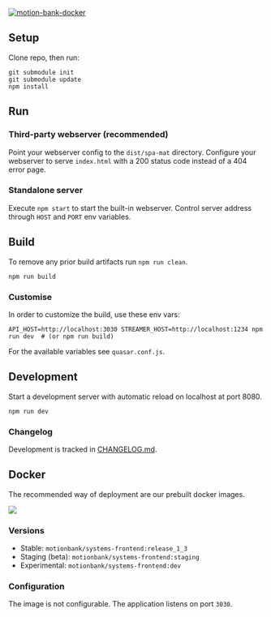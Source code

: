 [![motion-bank-docker](https://circleci.com/gh/motion-bank-docker/systems-frontend.svg?style=svg)](https://app.circleci.com/pipelines/github/motion-bank-docker/systems-frontend)

## Setup

Clone repo, then run:

```shell
git submodule init
git submodule update
npm install
```

## Run

### Third-party webserver (recommended)

Point your webserver config to the ``dist/spa-mat``
directory. Configure your webserver to serve
``index.html`` with a 200 status code instead of a
404 error page.

### Standalone server

Execute ``npm start`` to start the built-in webserver.
Control server address through ``HOST`` and ``PORT``
env variables.

## Build

To remove any prior build artifacts run `npm run clean`.

```shell
npm run build
```

### Customise

In order to customize the build, use these env vars:

```shell
API_HOST=http://localhost:3030 STREAMER_HOST=http://localhost:1234 npm run dev  # (or npm run build)
```

For the available variables see `quasar.conf.js`.

## Development

Start a development server with automatic reload on
localhost at port 8080.

```shell
npm run dev
```

### Changelog

Development is tracked in
[CHANGELOG.md](https://gitlab.rlp.net/motionbank/systems-frontend/blob/master/CHANGELOG.md).

## Docker

The recommended way of deployment are our prebuilt
docker images.

[![](https://images.microbadger.com/badges/image/motionbank/systems-frontend.svg)](https://microbadger.com/images/motionbank/systems-frontend
"Get your own image badge on microbadger.com")

### Versions

* Stable: `motionbank/systems-frontend:release_1_3`
* Staging (beta): `motionbank/systems-frontend:staging`
* Experimental: `motionbank/systems-frontend:dev`

### Configuration

The image is not configurable.
The application listens on port `3030`.
